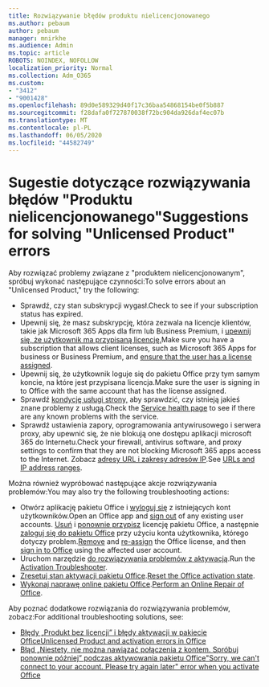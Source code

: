 ```yaml
---
title: Rozwiązywanie błędów produktu nielicencjonowanego
ms.author: pebaum
author: pebaum
manager: mnirkhe
ms.audience: Admin
ms.topic: article
ROBOTS: NOINDEX, NOFOLLOW
localization_priority: Normal
ms.collection: Adm_O365
ms.custom:
- "3412"
- "9001428"
ms.openlocfilehash: 89d0e589329d40f17c36baa54868154be0f5b887
ms.sourcegitcommit: f28dafa0f727870038f72bc904da926daf4ec07b
ms.translationtype: MT
ms.contentlocale: pl-PL
ms.lasthandoff: 06/05/2020
ms.locfileid: "44582749"
---
```

# <a name="suggestions-for-solving-unlicensed-product-errors"></a><span data-ttu-id="eb127-102">Sugestie dotyczące rozwiązywania błędów "Produktu nielicencjonowanego"</span><span class="sxs-lookup"><span data-stu-id="eb127-102">Suggestions for solving "Unlicensed Product" errors</span></span>

<span data-ttu-id="eb127-103">Aby rozwiązać problemy związane z "produktem nielicencjonowanym", spróbuj wykonać następujące czynności:</span><span class="sxs-lookup"><span data-stu-id="eb127-103">To solve errors about an "Unlicensed Product," try the following:</span></span>

- <span data-ttu-id="eb127-104">Sprawdź, czy stan subskrypcji wygasł.</span><span class="sxs-lookup"><span data-stu-id="eb127-104">Check to see if your subscription status has expired.</span></span>
- <span data-ttu-id="eb127-105">Upewnij się, że masz subskrypcję, która zezwala na licencje klientów, takie jak Microsoft 365 Apps dla firm lub Business Premium, i [upewnij się, że użytkownik ma przypisaną licencję.](https://docs.microsoft.com/microsoft-365/admin/add-users/add-users)</span><span class="sxs-lookup"><span data-stu-id="eb127-105">Make sure you have a subscription that allows client licenses, such as Microsoft 365 Apps for business or Business Premium, and [ensure that the user has a license assigned](https://docs.microsoft.com/microsoft-365/admin/add-users/add-users).</span></span> 
- <span data-ttu-id="eb127-106">Upewnij się, że użytkownik loguje się do pakietu Office przy tym samym koncie, na które jest przypisana licencja.</span><span class="sxs-lookup"><span data-stu-id="eb127-106">Make sure the user is signing in to Office with the same account that has the license assigned.</span></span>
- <span data-ttu-id="eb127-107">Sprawdź [kondycję usługi strony,](https://docs.microsoft.com/office365/enterprise/view-service-health) aby sprawdzić, czy istnieją jakieś znane problemy z usługą.</span><span class="sxs-lookup"><span data-stu-id="eb127-107">Check the [Service health page](https://docs.microsoft.com/office365/enterprise/view-service-health) to see if there are any known problems with the service.</span></span>
- <span data-ttu-id="eb127-108">Sprawdź ustawienia zapory, oprogramowania antywirusowego i serwera proxy, aby upewnić się, że nie blokują one dostępu aplikacji microsoft 365 do Internetu.</span><span class="sxs-lookup"><span data-stu-id="eb127-108">Check your firewall, antivirus software, and proxy settings to confirm that they are not blocking Microsoft 365 apps access to the Internet.</span></span> <span data-ttu-id="eb127-109">Zobacz [adresy URL i zakresy adresów IP](https://docs.microsoft.com/office365/enterprise/urls-and-ip-address-ranges).</span><span class="sxs-lookup"><span data-stu-id="eb127-109">See [URLs and IP address ranges](https://docs.microsoft.com/office365/enterprise/urls-and-ip-address-ranges).</span></span>

<span data-ttu-id="eb127-110">Można również wypróbować następujące akcje rozwiązywania problemów:</span><span class="sxs-lookup"><span data-stu-id="eb127-110">You may also try the following troubleshooting actions:</span></span> 

- <span data-ttu-id="eb127-111">Otwórz aplikację pakietu Office i [wyloguj się](https://support.office.com/article/5a20dc11-47e9-4b6f-945d-478cb6d92071) z istniejących kont użytkowników.</span><span class="sxs-lookup"><span data-stu-id="eb127-111">Open an Office app and [sign out](https://support.office.com/article/5a20dc11-47e9-4b6f-945d-478cb6d92071) of any existing user accounts.</span></span> <span data-ttu-id="eb127-112">[Usuń](https://docs.microsoft.com/microsoft-365/admin/manage/remove-licenses-from-users) i [ponownie przypisz](https://docs.microsoft.com/microsoft-365/admin/manage/assign-licenses-to-users) licencję pakietu Office, a następnie [zaloguj się do pakietu Office](https://support.office.com/article/628ea040-f265-49de-b986-be09c3ebf8a9) przy użyciu konta użytkownika, którego dotyczy problem.</span><span class="sxs-lookup"><span data-stu-id="eb127-112">[Remove](https://docs.microsoft.com/microsoft-365/admin/manage/remove-licenses-from-users) and [re-assign](https://docs.microsoft.com/microsoft-365/admin/manage/assign-licenses-to-users) the Office license, and then [sign in to Office](https://support.office.com/article/628ea040-f265-49de-b986-be09c3ebf8a9) using the affected user account.</span></span>
- <span data-ttu-id="eb127-113">Uruchom narzędzie [do rozwiązywania problemów z aktywacją](https://aka.ms/SARA-OfficeActivation-Alchemy).</span><span class="sxs-lookup"><span data-stu-id="eb127-113">Run the [Activation Troubleshooter](https://aka.ms/SARA-OfficeActivation-Alchemy).</span></span>
- <span data-ttu-id="eb127-114">[Zresetuj stan aktywacji pakietu Office](https://docs.microsoft.com/office365/troubleshoot/activation/reset-office-365-proplus-activation-state).</span><span class="sxs-lookup"><span data-stu-id="eb127-114">[Reset the Office activation state](https://docs.microsoft.com/office365/troubleshoot/activation/reset-office-365-proplus-activation-state).</span></span> 
- <span data-ttu-id="eb127-115">[Wykonaj naprawę online pakietu Office](https://support.office.com/Article/7821d4b6-7c1d-4205-aa0e-a6b40c5bb88b).</span><span class="sxs-lookup"><span data-stu-id="eb127-115">[Perform an Online Repair of Office](https://support.office.com/Article/7821d4b6-7c1d-4205-aa0e-a6b40c5bb88b).</span></span>

<span data-ttu-id="eb127-116">Aby poznać dodatkowe rozwiązania do rozwiązywania problemów, zobacz:</span><span class="sxs-lookup"><span data-stu-id="eb127-116">For additional troubleshooting solutions, see:</span></span> 

- [<span data-ttu-id="eb127-117">Błędy „Produkt bez licencji” i błędy aktywacji w pakiecie Office</span><span class="sxs-lookup"><span data-stu-id="eb127-117">Unlicensed Product and activation errors in Office</span></span>](https://support.office.com/Article/0d23d3c0-c19c-4b2f-9845-5344fedc4380)
- [<span data-ttu-id="eb127-118">Błąd „Niestety, nie można nawiązać połączenia z kontem. Spróbuj ponownie później” podczas aktywowania pakietu Office</span><span class="sxs-lookup"><span data-stu-id="eb127-118">"Sorry, we can't connect to your account. Please try again later" error when you activate Office</span></span>](https://docs.microsoft.com/office/troubleshoot/activation-installation/issue-when-activate-office-from-office-365)
